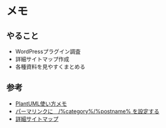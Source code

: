 # メモ

## やること
- WordPressプラグイン調査
- 詳細サイトマップ作成
- 各種資料を見やすくまとめる

## 参考
- [PlantUML使い方メモ](https://qiita.com/opengl-8080/items/98c510b8ca060bdd2ea3)
- [パーマリンクに　/%category%/%postname% を設定する](https://www.youfit.co.jp/archives/1152)
- [詳細サイトマップ](https://docs.google.com/spreadsheets/d/1b9GQXddGWPYy06t4Qv_fsowQYu4wBTxRdThLjpZ9jt8/edit#gid=208321899)
